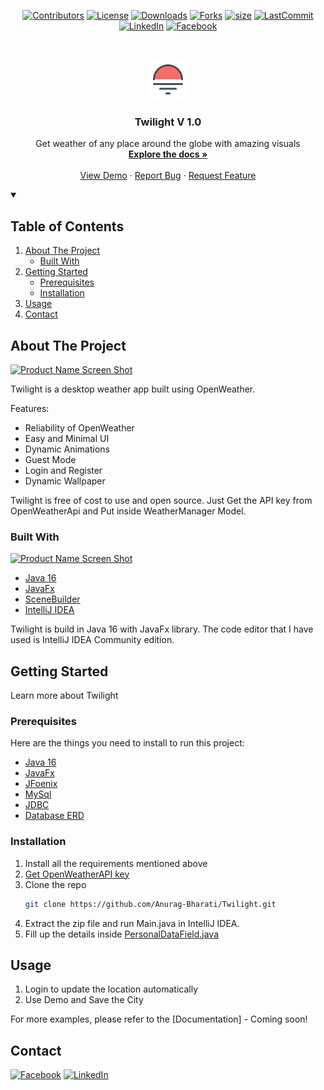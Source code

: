 <!--
*** Thanks othneildrew for providing this template
-->



<!-- PROJECT SHIELDS -->
<div align="center">

[![Contributors][contributors-shield]][contributors-url]
[![License][license-shield]][license-url]
[![Downloads][download-shield]][download-url]
[![Forks][forks-shield]][forks-url]
[![size][size-shield]][size-url]
[![LastCommit][lastCommit-shield]][size-url]
[![LinkedIn][linkedin-shield]][linkedin-url]
[![Facebook][facebook-shield]][facebook-url]
</div>


<!-- PROJECT LOGO -->
<br />
<p align="center">
  <a href="https://github.com/Anurag-Bharati/Twilight">
    <img src="https://github.com/Anurag-Bharati/Twilight/blob/main/src/main/resources/twilight.png" alt="Logo" width="64" height="64">
  </a>

  <h3 align="center">Twilight V 1.0</h3>
 
  <p align="center"> </p>

  <p align="center">
    Get weather of any place around the globe with amazing visuals
    <br />
    <a href="https://github.com/Anurag-Bharati/Twilight"><strong>Explore the docs »</strong></a>
    <br />
    <br />
    <a href="https://github.com/Anurag-Bharati/Twilight">View Demo</a>
    ·
    <a href="https://github.com/Anurag-Bharati/Twilight/issues">Report Bug</a>
    ·
    <a href="https://github.com/Anurag-Bharati/Twilight/issues">Request Feature</a>
  </p>
</p>



<!-- TABLE OF CONTENTS -->

<details open="open">
  <summary><h2>Table of Contents</summary>
  <ol>
    <li>
      <a href="#about-the-project">About The Project</a>
      <ul>
        <li><a href="#built-with">Built With</a></li>
      </ul>
    </li>
    <li>
      <a href="#getting-started">Getting Started</a>
      <ul>
        <li><a href="#prerequisites">Prerequisites</a></li>
        <li><a href="#installation">Installation</a></li>
      </ul>
    </li>
    <li><a href="#usage">Usage</a></li>
    <li><a href="#contact">Contact</a></li>
  </ol>
</details>



<!-- ABOUT THE PROJECT -->
## About The Project



  [![Product Name Screen Shot][product-screenshot]](https://github.com/Anurag-Bharati/Twilight/blob/main/src/main/resources/Demo.gif)


Twilight is a desktop weather app built using OpenWeather. 

Features:
* Reliability of OpenWeather
* Easy and Minimal UI
* Dynamic Animations
* Guest Mode
* Login and Register
* Dynamic Wallpaper


Twilight is free of cost to use and open source. Just Get the API key from OpenWeatherApi and Put inside WeatherManager Model.

### Built With

[![Product Name Screen Shot][tools-used]](https://github.com/Anurag-Bharati/Twilight/blob/main/src/main/resources/ToolsUsed.gif)

* [Java 16](https://www.oracle.com/java/technologies/downloads/)
* [JavaFx](https://openjfx.io/)
* [SceneBuilder](https://gluonhq.com/products/scene-builder/)
* [IntelliJ IDEA](https://www.jetbrains.com/idea/)

Twilight is build in Java 16 with JavaFx library. The code editor that I have used is IntelliJ IDEA Community edition.


<!-- GETTING STARTED -->
## Getting Started

Learn more about Twilight

### Prerequisites

Here are the things you need to install to run this project:

* [Java 16](https://www.oracle.com/java/technologies/downloads/)
* [JavaFx](https://openjfx.io/)
* [JFoenix](http://www.jfoenix.com/)
* [MySql](https://www.mysql.com/)
* [JDBC](https://dev.mysql.com/downloads/connector/j/)
* [Database ERD](https://github.com/Anurag-Bharati/Twilight/blob/main/src/main/resources/database_erd.png)


### Installation

1. Install all the requirements mentioned above
2. [Get OpenWeatherAPI key](https://openweathermap.org/price)
3. Clone the repo
   ```sh
   git clone https://github.com/Anurag-Bharati/Twilight.git
   ```
3. Extract the zip file and run Main.java in IntelliJ IDEA.
4. Fill up the details inside [PersonalDataField.java](https://github.com/Anurag-Bharati/Twilight/blob/main/src/main/java/Model/PersonalDataField.java)


<!-- USAGE EXAMPLES -->
## Usage

1. Login to update the location automatically
2. Use Demo and Save the City

For more examples, please refer to the [Documentation] - Coming soon!


<!-- CONTACT -->
## Contact

[![Facebook][facebook-shield]][facebook-url]
[![LinkedIn][linkedin-shield]][linkedin-url]




<!-- MARKDOWN LINKS & IMAGES -->
<!-- https://www.markdownguide.org/basic-syntax/#reference-style-links -->
[download-shield]: https://img.shields.io/github/downloads/anurag-bharati/Twilight/1.0/total?style=for-the-badge
[download-url]:https://github.com/Anurag-Bharati/Twilight/releases/tag/1.0
[license-shield]:https://img.shields.io/github/license/Anurag-Bharati/twilight?style=for-the-badge
[license-url]:https://github.com/Anurag-Bharati/Twilight/blob/main/LICENSE
[contributors-shield]:https://img.shields.io/github/contributors/Anurag-Bharati/Twilight?style=for-the-badge
[contributors-url]: https://github.com/Anurag-Bharati/Twilight/graphs/contributors
[forks-shield]: https://img.shields.io/github/forks/Anurag-Bharati/Twilight?style=for-the-badge
[forks-url]: https://github.com/Anurag-Bharati/Twilight/network/members
[size-shield]:https://img.shields.io/github/repo-size/anurag-bharati/Twilight?style=for-the-badge
[size-url]: https://github.com/Anurag-Bharati/Twilight
[lastCommit-shield]:https://img.shields.io/github/last-commit/anurag-bharati/Twilight?style=for-the-badge
[linkedin-shield]: https://img.shields.io/badge/-LinkedIn-black.svg?style=for-the-badge&logo=linkedin&colorB=555
[linkedin-url]: https://www.linkedin.com/in/anurag-bharati-5abb6820a/
[facebook-shield]:https://img.shields.io/badge/Facebook-Anurag-blue?style=for-the-badge
[facebook-url]:https://www.facebook.com/frost.king.1042

[product-screenshot]:https://github.com/Anurag-Bharati/Twilight/blob/main/src/main/resources/Demo.gif
[tools-used]:https://github.com/Anurag-Bharati/Twilight/blob/main/src/main/resources/ToolsUsed.gif
